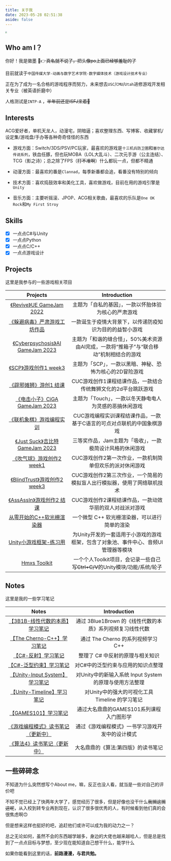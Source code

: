 ```yaml
---
title: 关于我
date: 2023-05-28 02:51:38
aside: false
---
```


<img src="https://hmxs-1315810738.cos.ap-shanghai.myqcloud.com/img/202303231227575.jpg" style="zoom: 33%;" />

## Who am I？

你好！我是徽墨 🤣👉~~真名就不说了，把头像po上面已经够羞耻的了~~

目前就读于`中国传媒大学-动画与数字艺术学院-数字媒体技术（游戏设计技术专业）`

正在为了成为一名合格的游戏程序而努力，未来想去`USC`/`CMU`/`Utah`进修游戏开发相关专业（被英语折磨中）

人格测试是`INTP-A` ，~~半年前还是ISFJ来着🤨~~

## Interests

ACG爱好者，单机天龙人，动漫宅，阴暗逼；喜欢整理东西、写博客、收藏掌机/设定集/游戏盘/手办等各种奇奇怪怪的东西

- 游戏方面：Switch/3DS/PSV/PC玩家，最喜欢的游戏是`十三机兵防卫圈`和`塞尔达传说系列`，铁血任豚，但也玩MOBA（LOL大乱斗）、二次元手游（公主连结）、TCG（影之诗）；总之除了FPS（~~打不准啊~~）什么都玩一点，但都不精通

- 动漫方面：最喜欢的番是`Clannad`，每季新番都会追，看番没有特别的倾向

- 技术方面：喜欢捣鼓效率和美化工具，喜欢做游戏，目前在用的游戏引擎是`Unity`

- 音乐方面：主要听摇滚、JPOP、ACG相关歌曲，最喜欢的乐队是`One OK Rock`和`My First Stroy`


## Skills

- [x] 一点点C#与Unity
- [x] 一点点Python
- [x] 一点点C/C++
- [x] 一点点游戏设计

## Projects

这里是我参与的一些游戏相关项目

|                           Projects                           |                         Introduction                         |
| :----------------------------------------------------------: | :----------------------------------------------------------: |
|   [《Revive》UE GameJam 2022](https://hmxs.games/posts/1/)   |     主题为「自私的基因」，一款以怀胎体验为核心的严肃游戏     |
| [《躲避病毒》严肃游戏工坊作品](https://hmxs.games/posts/2/)  |   一款诞生于疫情大背景下，以传递防疫知识为目的的益智小游戏   |
| [《Cyberpsychosis》AI GameJam 2023](https://hmxs.games/posts/3/) | 主题为「和谐的缝合怪」，50%美术资源由AI完成，一款将“推箱子”与“联合移动”机制相结合的游戏 |
|    [《SCP》游戏创作1 week3](https://hmxs.games/posts/5/)     |   主题为「SCP」，一款以黑暗、神秘、恐怖为核心的2D冒险游戏    |
|    [《辟邪傩狮》游创1 结课](https://hmxs.games/posts/6/)     | CUC游戏创作1课程结课作品，一款结合传统舞狮文化的2d平台跳跃游戏 |
| [《电击小子》CiGA GameJam 2023](https://hmxs.games/posts/7/) |   主题为「Touch」，一款以冬天静电电人为灵感的恶搞休闲游戏    |
|   [《联机象棋》游戏编程实训](https://hmxs.games/posts/4/)    | CUC游戏编程实训课程结课作品，一款基于C语言的可点对点联机的中国象棋游戏 |
| [《Just Suck》吉比特GameJam 2023](https://hmxs.games/posts/8/) |  三等奖作品，Jam主题为「吸收」，一款极简设计风格的休闲游戏   |
|   [《吹气球》游戏创作2 week1](https://hmxs.games/posts/9/)   |   CUC游戏创作2第一次作业，一款机制简单但欢乐的派对休闲游戏   |
| [《BlindTrust》游戏创作2 week3](https://hmxs.games/posts/10/) | CUC游戏创作2第三次作业，一个简易的模拟盲人出行模拟器，使用了网络联机技术 |
|  [《AssAssIn》游戏创作2 结课](https://hmxs.games/posts/11/)  |   CUC游戏创作2课程结课作品，一款动效华丽的双人对战派对游戏   |
|  [从零开始的C++软光栅渲染器](https://hmxs.games/posts/12/)   |        一个微型 C++ 软光栅渲染器，可以进行简单的渲染         |
| [Unity小游戏框架-练习用](https://github.com/hmxsqaq/Unity-Framework) | 为Unity开发的一套适用于小游戏的游戏框架，包含了对象池、事件中心、音频UI管理器等模块 |
| [Hmxs Toolkit](https://github.com/hmxsqaq/Unity-HmxsToolkit) | 一个个人Toolkit项目，会记录一些自己写~~Ctrl+C/V~~的Unity模块/功能/系统/轮子 |

## Notes

这里是我的一些学习笔记

|                            Notes                             |                       Introduction                        |
| :----------------------------------------------------------: | :-------------------------------------------------------: |
| [【3B1B-线性代数的本质】学习笔记](https://hmxs.games/posts/100/) | 通过 3Blue1Brown 的《线性代数的本质》系列视频复习线性代数 |
| [【The Cherno-C++】学习笔记](https://hmxs.games/posts/1001/) |            通过 The Cherno 的系列视频学习 C++             |
|     [【C#-反射】学习笔记](https://hmxs.games/posts/104/)     |             整理了 C# 中反射的原理与相关知识              |
|   [【C#-泛型约束】学习笔记](https://hmxs.games/posts/103/)   |            对C#中的泛型约束与应用的知识点整理             |
| [【Unity-Input System】学习笔记](https://hmxs.games/posts/105/) |  对Unity中的新输入系统 Input System 的原理与使用方法整理  |
| [【Unity-Timeline】学习笔记](https://hmxs.games/posts/106/)  |      对Unity中的强大的可视化工具 Timeline 的学习笔记      |
|    [【GAMES101】学习笔记](https://hmxs.games/posts/101/)     |         通过大名鼎鼎的GAMES101系列课程入门图形学          |
| [《游戏编程模式》读书笔记（更新中）](https://hmxs.games/posts/2000/) |     通过《游戏编程模式》一书学习游戏开发中的设计模式      |
| [《算法4》读书笔记（更新中）](https://hmxs.games/posts/4000/) |            大名鼎鼎的《算法:第四版》的读书笔记            |

## 一些碎碎念

不知道为什么突然想写个About me，嘛，反正也没人看，就当是一些对自己的评价吧

不知不觉已经上了快两年大学了，感觉经历了很多，但是好像也没干什么~~我搁这搁这呢~~，从入校到转专业再到现在，认识了很多很优秀的人，有时候看到他们真的会很焦虑啊🙃

但是想来这样也挺好的吧，追赶他们或许可以成为我的动力之一？

总之无论如何，虽然不会的东西越学越多，身边的大佬也越来越哈人，但是总是找到了一点点目标与梦想，至少现在能知道自己想干什么，能学什么

如果你能看到这里的话，**前路漫漫，与君共勉。**

